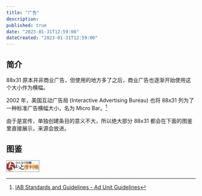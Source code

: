 ```yaml
---
title: "广告"
description:
published: true
date: "2023-01-31T12:59:00"
dateCreated: "2023-01-31T12:59:00"
---
```


## 简介

88x31 原本并非商业广告，但使用的地方多了之后，商业广告也逐渐开始使用这个大小作为横幅。

2002 年，美国互动广告局 (Interactive Advertising Bureau) 也将 88x31 列为了一种标准广告横幅大小，名为 Micro Bar。[^iab]

[^iab]: [IAB Standards and Guidelines - Ad Unit Guidelines](https://web.archive.org/web/20021016165801/http://www.iab.net/standards/adunits.asp)

由于是宣传，单独创建条目的意义不大，所以绝大部分 88x31 都会在下面的图鉴里直接展示，来源会放进。

## 图鉴

<!-- title 格式
这些图片格式如下：

![文件命名](路径 "来源链接&#10;&#10;注释")

&#10; 是 HTML 换行符，这样能合适展示一些信息，注释可选，通常就是写上图片来源的网站名称，如果有其他的情况也能写。
-->

![banner_benricho_88_31](/src/advertising/benricho/banner_benricho_88_31.gif "https://www.benricho.org/size/banner-88_31.html&#10;&#10;ちょっと便利帳")
